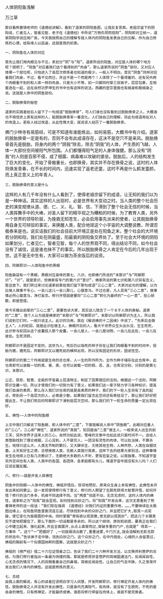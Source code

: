 人体阴阳鱼浅解

万江草


    那日看熊春锦老师的《道德经讲解》，看到了道家的阴阳鱼图，让我反复思索。老祖宗留下的阴阳说，仁者见人，智者见智，老子在《道德经》中所说“万物负阴而抱阳”，阴阳即对立统一，道家阴阳学说应用广矣，今天我按照自己的理解专就人体内的阴阳鱼发表自己的见解，作为自己修炼的心德，给有缘人以启迪，这就是我的初衷。

    一、阴阳鱼在人体的对应

    首先让我们用肉眼见与不见，来划分“阴”与“阳”。道家所说的阳鱼，对应是人体的哪个地方呢？很明了，“阳鱼”对应着我们这个看得到的“肉身”。那么道家所说的“阴鱼”部份，又对应人体哪一个部位呢，只怕进入了高层次修炼者也知道的极少，一般人不明白。其实“阴鱼”同样对应着我们肉身，不过，看不见而已，并且不是一个而是两个！人体除了一个看得着的、还有另外两个肉眼看不到的和人体一样的肉身，只是大小不等，如一只脚同时穿三双袜子，层层包裹，互相套迭在一起，这在自然功罗坤生的书中也有这样的说法，西藏的密宗里面也有细身和极细身之说。这就是人体中的阴鱼部份。

    二、脱胎换骨的秘密

    道家的实践者给后人留下了一句成语“脱胎换骨”，可人们谁也没有看到过脱胎换骨之人，大概谁也不相信世上真有这样的人，能脱胎换骨来一番变化。人们按自己的理解，将此句成语用在对人的改造上。若有人经过改造，从此性情大变，就说该人经历了一番脱胎换骨。

   佛门少林寺有易筋经，可是不知道有谁能练出，如何易筋，大概书中有介绍。道家的脱胎换骨一定是有的，否则不会有此成语存在，这决不是空穴不是来风。脱胎换骨首先是脱胎，将身内的两个“阴我“除去，除去“阴我”的人体，产生质的飞越，人体一大部份空间被阳气所包围。人们都懂得阳气足的人身体强健。那么没有“阴我“的人则是百邪不侵，成了细菌、病毒难以攻破的堡垒。脱胎后，人的结构发生了巨大的变化，开始了骨骼重长，也即换骨，其实并不存在换骨之说，这时的人体将焕发青春，在不长的时间内，迅速实现了返老还童，这时不再是什么鹤发童颜，而上真正意义上的年青人。

    三、脱胎换骨的意义是什么
这样的人有几千年没有什么人看到了，使得老祖宗留下的成语，让无知的我们以为是一种神话。其实这样的人出现时，必是世界有大变动之时。当人类的整个社会历史的演变规律从道、德、仁、义、礼、智、信，下滑到了整个社会无信的时候，当人类挥舞手中的大棒，对圣人留下的精华视之为糟粕的时候，为了教育人类，另外一个世界的领导阶层，为挽救无知苍生，必会启用事先派来的使者，让其脱胎换骨用自身无可辩驳的事实，来换醒人类，配合地球这个小宇宙的大调整说教，所谓否极泰来是也。说实话我们的社会目前大环境正是处在阳鱼之末，整个社会的大环境若分阴和阳，我们处在阴最盛，阳最衰的阴阳鱼交界处了。至于社会大环境的阴阳如果划分，仁者见仁，智者见智，每个人的世界观不同，得出结论不同，如今社会没有了诚信，这是谁也抹不了的事实。所以脱胎换骨之人肯定在今后的几年出现于世。这不是无中生有，大家可以做为茶余饭后的谈资。

    四、阿赖耶识——人体阳鱼中的黑眼

    阳鱼脑袋有一个黑眼，黑眼对应身体的第七、八识，也即佛门所说的“末那识”与“阿赖耶识”。“识”，就是意识，但佛家有专门的第六识“意识”，佛家所说的第七识和第八识另有含义，暂且放下。我们转过来讨论道家前辈给我们留下那句成语“三心二意”。大家对此句的理解，以为比喻人做事不专心，一会儿这儿一会儿那儿，心猿意马。不过也是，凡人具有“三心二意”，做事情必然心猿意马，净打妄念。修行开悟就是要将“三心二意”转化为最终的“一心一意”，狂心顿歇，即是菩提。

    我今天搬出前辈的“三心二意”，是要告诉大家，其实这儿隐含了一个关于人体的奥秘。道家的“二意”，我个人认为就是佛家的“末那识”与“阿赖耶识”。末那识以阿赖耶识为主人，所以我们说到它们时，一般只说主人。此识的功用，我在《解说佛的十二因缘》中说了，“先来后去做主人”。人的轮回，就是此识在做主人，佛眼开后的人，看大千世界众生头出头没，生生死死，此识参与轮回从这个皮囊投入那个皮囊，一会儿是人，一会儿是动物，一会儿在此处，一会儿在彼处。生死流转。

    阿赖耶识不是固定不变的，这世为人，死后仍以临死的样子存在让我们肉眼看不到的时间中，投胎为猪，猪死后，阿赖耶识又以猪死前的模样出现，所以没有固定的形状，固说性空。

    阿赖耶识的第二个作用就是生命的总仓库，人一生的所作所为，全作为种子储存在此仓库中，此仓库即可以装载一切的真、善、美，也可以装载一切的假、恶、丑，仓库没分别，分别的是第七识，末那识。

    公正、慈悲、智慧、全能的宇宙最上层造物主，制定了因果报应的法则。根据这一个法则，阿赖耶识含藏一切，所以才使我们的一切努力有了意义，如果我们这一辈子努力学习各种知识，提高我们自身的素质，那么存入我们识仓库的就是高素质的种子，我们的下一轮人生将有了高的起点，修到另一个高层次的人，必竟是少数，如果我们留念此空间还有牵挂没了，那让我们好好把握此生，不让我们死后的阿赖耶识下滑到低层次空间，那么我们的下一轮生命的质量一定比现在好。

    五、佛性——人体中的阳鱼眼

    上文中我们只解说了阳鱼眼，即人体中的“二意”，下面我解说人体中“阴鱼眼”。此眼对应着人的“三心”。三心即“佛性”、道家所说的“真我”。轮回是由“二意”做主人，一般来说人出生的前三天，另外世界才送来人的三心。自然功如此说，雪峰的文章中也如此说只是时间不一。这给人类堕胎找到了理论根据，三心没到，人不是完人，一团没有灵性的肉体，可以处治掉，不算杀生。地球只这么大，人类无节制的繁衍，又大肆杀生，灭绝其他生物，人神共怒，人类在自掘坟墓。上天有好生之德，总想挽救人类，无赖人类我行我素，这样下去的结果大家别活。这种事情发生在地球上已有几次教训了，无赖绝大多数的人不听，更有狂妄之徒，以我独尊，不知道宇宙另外空间也有人类，人类中的各国、各团体、各家庭都有头儿，难道宇宙中就没有头儿吗？人们应该反醒反醒。

    六、修行——就是开发人体佛性

    阴鱼中的阳眼——人体中的佛性，佛祖开悟后，惊讶地赞叹，原来众生身上本有佛性，此佛性未开发出来如同蒙尘。这一发现使得修行有了意义，修行的人期望了生脱死获得大智慧开悟，如何开悟？修行的法门多多，机缘不同选择不同。当“两意”彻底不动，无念无虑时，这时人体内的佛性，道家称之为“阳我”就会显现。如何找到众妙之门，将“阳我”开发出来，这次无意看到了熊春锦老师的这一段话：“我们现在强调 《道德经》对我们内证的重要作用，……,不要继续在太极图边缘上，在阳鱼阴鱼里面流连忘返，尽快找到中央的众妙之门，并且把它扩大,取其一点突破，使它变化为旋极图的中央。同时掌握“常有欲以观其徼,常无欲以观其妙”，把这几个关键真实不虚地把握住了，那么下面的一切话都是多余的。所以这个纲领、原则和前提，要真正在我们心中建立起来、强化起来,并且全面展开,从点上直穿而过,穿破多重的门户,也就是“ 得其一 ,万事毕 ”。这个“一”把握好了 ,一切就烟消云散了,重重迷雾,千门万法,就会溶解到无影无踪的状态中。”告诉弟子走中脉，找到众妙之门。这个众妙之门，在中丹田处，心细的人会留意过，佛祖的胸前有一个似德国纳粹的图案，这就是众妙之门！

    佛祖的《楞严经》借二十六位证悟者之口，告诉了我们二十六种开发方法，以文殊师利菩萨的总结，为我们修行者指出一条最为快捷的路，那就是修观世音菩萨的耳根圆通法门，反闻闻自性，心无念虑的情况下，人的双眼看着自己的鼻端，耳根反闻自性，让自己的气走中脉，久之渐渐开发出我们人体内的佛性。这就是修炼的意义。

    七、总结
    由我上面的解说，有心的读者应该明白学习人间慧，开发阿赖耶识，修行禅定开发人体内的佛性。脱胎换骨之人并没有开发出佛性，只是身内充满阳气，有肉体，就没有了生脱死，不死的是自身的佛性，只有修禅定，才能最终成佛，谁若将修行停留在肉体上，谁就不是究竟者。



